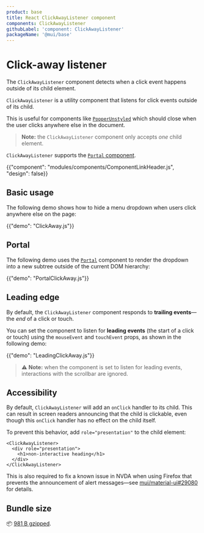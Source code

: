 ```yaml
---
product: base
title: React ClickAwayListener component
components: ClickAwayListener
githubLabel: 'component: ClickAwayListener'
packageName: '@mui/base'
---
```


# Click-away listener

<p class="description">The <code>ClickAwayListener</code> component detects when a click event happens outside of its child element.</p>

`ClickAwayListener` is a utility component that listens for click events outside of its child.

This is useful for components like [`PopperUnstyled`](/base/react-popper/) which should close when the user clicks anywhere else in the document.

> **Note:** the `ClickAwayListener` component only accepts _one_ child element.

`ClickAwayListener` supports the [`Portal` component](/base/react-portal/).

{{"component": "modules/components/ComponentLinkHeader.js", "design": false}}

## Basic usage

The following demo shows how to hide a menu dropdown when users click anywhere else on the page:

{{"demo": "ClickAway.js"}}

## Portal

The following demo uses the [`Portal`](/base/react-portal/) component to render the dropdown into a new subtree outside of the current DOM hierarchy:

{{"demo": "PortalClickAway.js"}}

## Leading edge

By default, the `ClickAwayListener` component responds to **trailing events**—the _end_ of a click or touch.

You can set the component to listen for **leading events** (the start of a click or touch) using the `mouseEvent` and `touchEvent` props, as shown in the following demo:

{{"demo": "LeadingClickAway.js"}}

> ⚠️ **Note:** when the component is set to listen for leading events, interactions with the scrollbar are ignored.

## Accessibility

By default, `ClickAwayListener` will add an `onClick` handler to its child.
This can result in screen readers announcing that the child is clickable, even though this `onClick` handler has no effect on the child itself.

To prevent this behavior, add `role="presentation"` to the child element:

```tsx
<ClickAwayListener>
  <div role="presentation">
    <h1>non-interactive heading</h1>
  </div>
</ClickAwayListener>
```

This is also required to fix a known issue in NVDA when using Firefox that prevents the announcement of alert messages—see [mui/material-ui#29080](https://github.com/mui/material-ui/issues/29080) for details.

## Bundle size

📦 [981 B gzipped](/size-snapshot).
